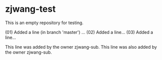# zjwang-test
This is an empty repository for testing.

(01) Added a line (in branch 'master') ... 
(02) Added a line...
(03) Added a line...

This line was added by the owner zjwang-sub.
This line was also added by the owner zjwang-sub.
